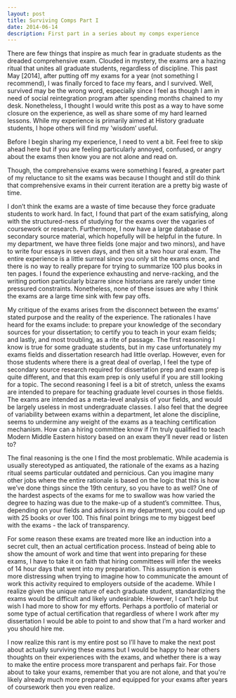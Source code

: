 ```yaml
---
layout: post
title: Surviving Comps Part I
date: 2014-06-14 
description: First part in a series about my comps experience
---
```

There are few things that inspire as much fear in graduate students as the dreaded comprehensive exam. Clouded in mystery, the exams are a hazing ritual that unites all graduate students, regardless of discipline. This past May [2014], after putting off my exams for a year (not something I recommend), I was finally forced to face my fears, and I survived. Well, survived may be the wrong word, especially since I feel as though I am in need of social reintegration program after spending months chained to my desk. Nonetheless, I thought I would write this post as a way to have some closure on the experience, as well as share some of my hard learned lessons. While my experience is primarily aimed at History graduate students, I hope others will find my 'wisdom’ useful.

Before I begin sharing my experience, I need to vent a bit. Feel free to skip ahead here but if you are feeling particularly annoyed, confused, or angry about the exams then know you are not alone and read on.

Though, the comprehensive exams were something I feared, a greater part of my reluctance to sit the exams was because I thought and still do think that comprehensive exams in their current iteration are a pretty big waste of time.

I don’t think the exams are a waste of time because they force graduate students to work hard. In fact, I found that part of the exam satisfying, along with the structured-ness of studying for the exams over the vagaries of coursework or research. Furthermore, I now have a large database of secondary source material, which hopefully will be helpful in the future. In my department, we have three fields (one major and two minors), and have to write four essays in seven days, and then sit a two hour oral exam. The entire experience is a little surreal since you only sit the exams once, and there is no way to really prepare for trying to summarize 100 plus books in ten pages. I found the experience exhausting and nerve-racking, and the writing portion particularly bizarre since historians are rarely under time pressured constraints. Nonetheless, none of these issues are why I think the exams are a large time sink with few pay offs.

My critique of the exams arises from the disconnect between the exams’ stated purpose and the reality of the experience. The rationales I have heard for the exams include: to prepare your knowledge of the secondary sources for your dissertation; to certify you to teach in your exam fields; and lastly, and most troubling, as a rite of passage. The first reasoning I know is true for some graduate students, but in my case unfortunately my exams fields and dissertation research had little overlap. However, even for those students where there is a great deal of overlap, I feel the type of secondary source research required for dissertation prep and exam prep is quite different, and that this exam prep is only useful if you are still looking for a topic. The second reasoning I feel is a bit of stretch, unless the exams are intended to prepare for teaching graduate level courses in those fields. The exams are intended as a meta-level analysis of your fields, and would be largely useless in most undergraduate classes. I also feel that the degree of variability between exams within a department, let alone the discipline, seems to undermine any weight of the exams as a teaching certification mechanism. How can a hiring committee know if I’m truly qualified to teach Modern Middle Eastern history based on an exam they’ll never read or listen to?

The final reasoning is the one I find the most problematic. While academia is usually stereotyped as antiquated, the rationale of the exams as a hazing ritual seems particular outdated and pernicious. Can you imagine many other jobs where the entire rationale is based on the logic that this is how we’ve done things since the 19th century, so you have to as well? One of the hardest aspects of the exams for me to swallow was how varied the degree to hazing was due to the make-up of a student’s committee. Thus, depending on your fields and advisors in my department, you could end up with 25 books or over 100. This final point brings me to my biggest beef with the exams - the lack of transparency.

For some reason these exams are treated more like an induction into a secret cult, then an actual certification process. Instead of being able to show the amount of work and time that went into preparing for these exams, I have to take it on faith that hiring committees will infer the weeks of 14 hour days that went into my preparation. This assumption is even more distressing when trying to imagine how to communicate the amount of work this activity required to employers outside of the academe. While I realize given the unique nature of each graduate student, standardizing the exams would be difficult and likely undesirable. However, I can’t help but wish I had more to show for my efforts. Perhaps a portfolio of material or some type of actual certification that regardless of where I work after my dissertation I would be able to point to and show that I’m a hard worker and you should hire me.

I now realize this rant is my entire post so I’ll have to make the next post about actually surviving these exams but I would be happy to hear others thoughts on their experiences with the exams, and whether there is a way to make the entire process more transparent and perhaps fair. For those about to take your exams, remember that you are not alone, and that you're likely already much more prepared and equipped for your exams after years of coursework then you even realize.
